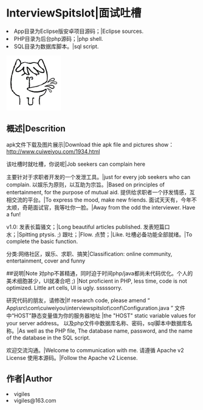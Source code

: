 # InterviewSpitslot|面试吐槽
<li>App目录为Eclipse版安卓项目源码；|Eclipse sources.
<li>PHP目录为后台php源码；|php shell.
<li>SQL目录为数据库脚本。|sql script.

 ![github](App/res/drawable-xxhdpi/ic_launcher.png "面试吐槽")
<br/>
## 概述|Descrition
apk文件下载及图片展示|Download thie apk file and pictures show：<a href="http://www.cuiweiyou.com/1934.html" target="_blank">http://www.cuiweiyou.com/1934.html</a>

该吐槽时就吐槽，你说呢|Job seekers can complain here

主要针对于求职者开发的一个发泄工具。|just for every job seekers who can complain.
以娱乐为原则，以互助为宗旨。|Based on principles of entertainment, for the purpose of mutual aid.
提供给求职者一个抒发情感，互相交流的平台。|To express the mood, make new friends.
面试天天有，今年不太顺，奇葩面试官，我等吐你一脸。|Away from the odd the interviewer. Have a fun!

v1.0:
发表长篇骚文；|Long beautiful articles published.
发表短篇口水；|Spitting ptysis. ;)
跟吐；|Flow.
点赞；|Like.
吐槽必备功能全部就绪。|To complete the basic function.

分类:网络社区，娱乐、求职、搞笑|Classification: online community, entertainment, cover and funny

##说明|Note
对php不甚精通，同时迫于时间php/java都尚未代码优化。个人的美术细胞甚少，UI就凑合吧 ;) |Not proficient in PHP, less time, code is not optimized. Little art cells, UI is ugly. sssssorry.

研究代码的朋友，请修改|If research code, please amend “ App\src\com\cuiweiyou\interviewspitslot\conf\Configuration.java ” 文件中“HOST”静态变量值为你的服务器地址 |the "HOST" static variable values for your server address。
以及php文件中数据库名称、密码，sql脚本中数据库名称。|As well as the PHP file, The database name, password, and the name of the database in the SQL script.

欢迎交流沟通。|Welcome to communication with me.
请遵循 Apache v2 License 使用本源码。|Follow the Apache v2 License.

## 作者|Author
<li>vigiles
<li>vigiles@163.com
<br/>